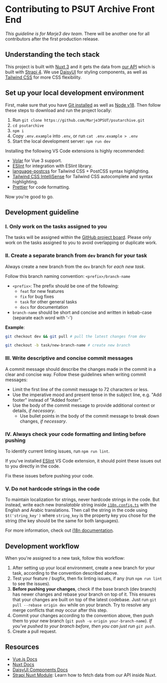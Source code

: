 # Contributing to PSUT Archive Front End

*This guideline is for Marje3 dev team*. There will be another one for all contributors after the first production release.

## Understanding the tech stack

This project is built with [Nuxt 3](https://nuxt.com/) and it gets the data from [our API](https://github.com/Marje3PSUT/psutarchive-api) which is built with [Strapi 4](https://docs.strapi.io/). We use [DaisyUI](https://daisyui.com/) for styling components, as well as [Tailwind CSS](https://tailwindcss.com/) for more CSS flexibility.

## Set up your local development environment

First, make sure that you have [Git installed](https://git-scm.com/downloads) as well as [Node v18](https://nodejs.org/en). Then follow these steps to download and run the project locally:

1. Run `git clone https://github.com/Marje3PSUT/psutarchive.git`
2. `cd psutarchive`
3. `npm i`
4. Copy `.env.example` into `.env`, or run `cat .env.example > .env`
5. Start the local development server: `npm run dev`

Installing the following VS Code extensions is highly recommended:

- [Volar](https://marketplace.visualstudio.com/items?itemName=Vue.volar) for Vue 3 support.
- [ESlint](https://marketplace.visualstudio.com/items?itemName=dbaeumer.vscode-eslint) for integration with ESlint library.
- [language-postcss](https://marketplace.visualstudio.com/items?itemName=cpylua.language-postcss) for Tailwind CSS + PostCSS syntax highlighting.
- [Tailwind CSS IntelliSense](https://marketplace.visualstudio.com/items?itemName=bradlc.vscode-tailwindcss) for Tailwind CSS autocomplete and syntax highlighting.
- [Prettier](https://marketplace.visualstudio.com/items?itemName=esbenp.prettier-vscode) for code formatting.

Now you're good to go.

## Development guideline

### I. Only work on the tasks assigned to you

The tasks will be assigned within the [GitHub project board](https://github.com/orgs/Marje3PSUT/projects/1/views/1). Please only work on the tasks assigned to you to avoid overlapping or duplicate work.

### II. Create a separate branch from `dev` branch for your task

Always create a new branch from the `dev` branch for *each new task*.

Follow this branch naming convention:
`<prefix>/branch-name`

- `<prefix>`: The prefix should be one of the following:
  - `feat` for new features
  - `fix` for bug fixes
  - `task` for other general tasks
  - `docs` for documentation
- `branch-name` should be short and concise and written in kebab-case (separate each word with '-')

**Example**:

```sh
git checkout dev && git pull # pull the latest changes from dev

git checkout -b task/new-branch-name # create new branch
```

### III. Write descriptive and concise commit messages

A commit message should describe the changes made in the commit in a clear and concise way. Follow these guidelines when writing commit messages:

- Limit the first line of the commit message to 72 characters or less.
- Use the imperative mood and present tense in the subject line, e.g. "Add footer" instead of "Added footer".
- Use the body of the commit message to provide additional context or details, *if necessary*.
  - Use bullet points in the body of the commit message to break down changes, *if necessary*.

### IV. Always check your code formatting and linting before pushing

To identify current linting issues, run `npm run lint`.

If you've installed [ESlint](https://marketplace.visualstudio.com/items?itemName=dbaeumer.vscode-eslint) VS Code extension, it should point these issues out to you directly in the code.

Fix these issues before pushing your code.

### V. Do not hardcode strings in the code

To maintain localization for strings, never hardcode strings in the code. But instead, write each new *translatable* string inside [`i18n.config.ts`](https://github.com/Marje3PSUT/psutarchive/blob/dev/i18n.config.ts) with the English and Arabic translations. Then call the string in the code using `$t('string_key')` where `string_key` is the property key you chose for the string (the key should be the same for both languages).

For more information, check out [i18n documentation](https://v8.i18n.nuxtjs.org/getting-started/basic-usage).

## Development workflow

When you're assigned to a new task, follow this workflow:

1. After setting up your local environment, create a new branch for your task, according to the convention described above.
2. Test your feature / bugfix, then fix linting issues, if any (run `npm run lint` to see the issues).
3. **Before pushing your changes**, check if the base branch (dev branch) has newer changes and rebase your branch on top of it. This ensures that your changes are built on top of the latest codebase. Just run `git pull --rebase origin dev` while on your branch.
Try to resolve any merge conflicts that *may* occur after this step.
4. Commit your changes according to the convention above, then push them to your new branch (`git push -u origin your-branch-name`).
*If you've pushed to your branch before, then you can just run `git push`*.
5. Create a pull request.

## Resources

- [Vue.js Docs](https://vuejs.org/guide/introduction.html)
- [Nuxt Docs](https://nuxt.com/docs)
- [DaisyUI Components Docs](https://daisyui.com/components/)
- [Strapi Nuxt Module](https://strapi.nuxtjs.org/usage): Learn how to fetch data from our API inside Nuxt.
